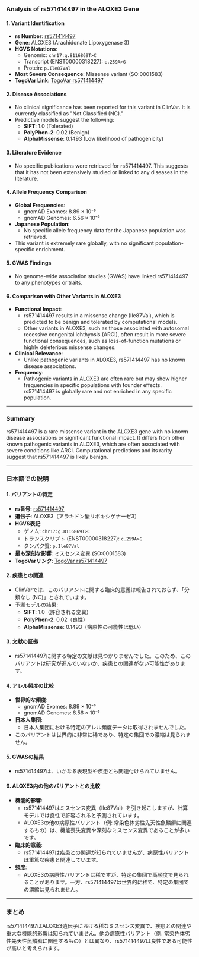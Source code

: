 ### Analysis of rs571414497 in the ALOXE3 Gene

#### 1. **Variant Identification**
   - **rs Number**: [rs571414497](https://identifiers.org/dbsnp/rs571414497)
   - **Gene**: ALOXE3 (Arachidonate Lipoxygenase 3)
   - **HGVS Notations**:
     - Genomic: `chr17:g.8116869T>C`
     - Transcript (ENST00000318227): `c.259A>G`
     - Protein: `p.Ile87Val`
   - **Most Severe Consequence**: Missense variant (SO:0001583)
   - **TogoVar Link**: [TogoVar rs571414497](https://togovar.org/variant/tgv397740557)

#### 2. **Disease Associations**
   - No clinical significance has been reported for this variant in ClinVar. It is currently classified as "Not Classified (NC)."
   - Predictive models suggest the following:
     - **SIFT**: 1.0 (Tolerated)
     - **PolyPhen-2**: 0.02 (Benign)
     - **AlphaMissense**: 0.1493 (Low likelihood of pathogenicity)

#### 3. **Literature Evidence**
   - No specific publications were retrieved for rs571414497. This suggests that it has not been extensively studied or linked to any diseases in the literature.

#### 4. **Allele Frequency Comparison**
   - **Global Frequencies**:
     - gnomAD Exomes: 8.89 × 10⁻⁶
     - gnomAD Genomes: 6.56 × 10⁻⁶
   - **Japanese Population**:
     - No specific allele frequency data for the Japanese population was retrieved.
   - This variant is extremely rare globally, with no significant population-specific enrichment.

#### 5. **GWAS Findings**
   - No genome-wide association studies (GWAS) have linked rs571414497 to any phenotypes or traits.

#### 6. **Comparison with Other Variants in ALOXE3**
   - **Functional Impact**: 
     - rs571414497 results in a missense change (Ile87Val), which is predicted to be benign and tolerated by computational models.
     - Other variants in ALOXE3, such as those associated with autosomal recessive congenital ichthyosis (ARCI), often result in more severe functional consequences, such as loss-of-function mutations or highly deleterious missense changes.
   - **Clinical Relevance**:
     - Unlike pathogenic variants in ALOXE3, rs571414497 has no known disease associations.
   - **Frequency**:
     - Pathogenic variants in ALOXE3 are often rare but may show higher frequencies in specific populations with founder effects. rs571414497 is globally rare and not enriched in any specific population.

---

### Summary
rs571414497 is a rare missense variant in the ALOXE3 gene with no known disease associations or significant functional impact. It differs from other known pathogenic variants in ALOXE3, which are often associated with severe conditions like ARCI. Computational predictions and its rarity suggest that rs571414497 is likely benign.

---

### 日本語での説明

#### 1. **バリアントの特定**
   - **rs番号**: [rs571414497](https://identifiers.org/dbsnp/rs571414497)
   - **遺伝子**: ALOXE3（アラキドン酸リポキシゲナーゼ3）
   - **HGVS表記**:
     - ゲノム: `chr17:g.8116869T>C`
     - トランスクリプト (ENST00000318227): `c.259A>G`
     - タンパク質: `p.Ile87Val`
   - **最も深刻な影響**: ミスセンス変異 (SO:0001583)
   - **TogoVarリンク**: [TogoVar rs571414497](https://togovar.org/variant/tgv397740557)

#### 2. **疾患との関連**
   - ClinVarでは、このバリアントに関する臨床的意義は報告されておらず、「分類なし (NC)」とされています。
   - 予測モデルの結果:
     - **SIFT**: 1.0（許容される変異）
     - **PolyPhen-2**: 0.02（良性）
     - **AlphaMissense**: 0.1493（病原性の可能性は低い）

#### 3. **文献の証拠**
   - rs571414497に関する特定の文献は見つかりませんでした。このため、このバリアントは研究が進んでいないか、疾患との関連がない可能性があります。

#### 4. **アレル頻度の比較**
   - **世界的な頻度**:
     - gnomAD Exomes: 8.89 × 10⁻⁶
     - gnomAD Genomes: 6.56 × 10⁻⁶
   - **日本人集団**:
     - 日本人集団における特定のアレル頻度データは取得されませんでした。
   - このバリアントは世界的に非常に稀であり、特定の集団での濃縮は見られません。

#### 5. **GWASの結果**
   - rs571414497は、いかなる表現型や疾患とも関連付けられていません。

#### 6. **ALOXE3内の他のバリアントとの比較**
   - **機能的影響**:
     - rs571414497はミスセンス変異（Ile87Val）を引き起こしますが、計算モデルでは良性で許容されると予測されています。
     - ALOXE3の他の病原性バリアント（例: 常染色体劣性先天性魚鱗癬に関連するもの）は、機能喪失変異や深刻なミスセンス変異であることが多いです。
   - **臨床的意義**:
     - rs571414497は疾患との関連が知られていませんが、病原性バリアントは重篤な疾患と関連しています。
   - **頻度**:
     - ALOXE3の病原性バリアントは稀ですが、特定の集団で高頻度で見られることがあります。一方、rs571414497は世界的に稀で、特定の集団での濃縮は見られません。

---

### まとめ
rs571414497はALOXE3遺伝子における稀なミスセンス変異で、疾患との関連や重大な機能的影響は知られていません。他の病原性バリアント（例: 常染色体劣性先天性魚鱗癬に関連するもの）とは異なり、rs571414497は良性である可能性が高いと考えられます。